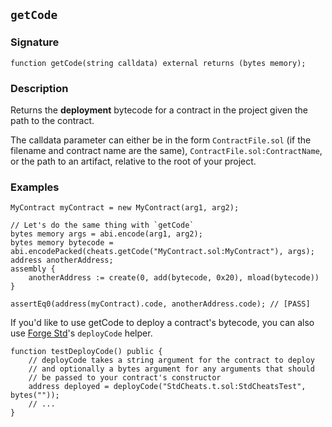 ## `getCode`

### Signature

```solidity
function getCode(string calldata) external returns (bytes memory);
```

### Description

Returns the **deployment** bytecode for a contract in the project given the path to the contract.

The calldata parameter can either be in the form `ContractFile.sol` (if the filename and contract name are the same), `ContractFile.sol:ContractName`, or the path to an artifact, relative to the root of your project.

### Examples

```solidity
MyContract myContract = new MyContract(arg1, arg2);

// Let's do the same thing with `getCode`
bytes memory args = abi.encode(arg1, arg2);
bytes memory bytecode = abi.encodePacked(cheats.getCode("MyContract.sol:MyContract"), args);
address anotherAddress;
assembly {
    anotherAddress := create(0, add(bytecode, 0x20), mload(bytecode))
}

assertEq0(address(myContract).code, anotherAddress.code); // [PASS]
```

If you'd like to use getCode to deploy a contract's bytecode, you can also use [Forge Std][forge-std]'s `deployCode` helper.

```solidity
function testDeployCode() public {
    // deployCode takes a string argument for the contract to deploy
    // and optionally a bytes argument for any arguments that should
    // be passed to your contract's constructor
    address deployed = deployCode("StdCheats.t.sol:StdCheatsTest", bytes(""));
    // ...
}
```

[forge-std]: https://github.com/brockelmore/forge-std
